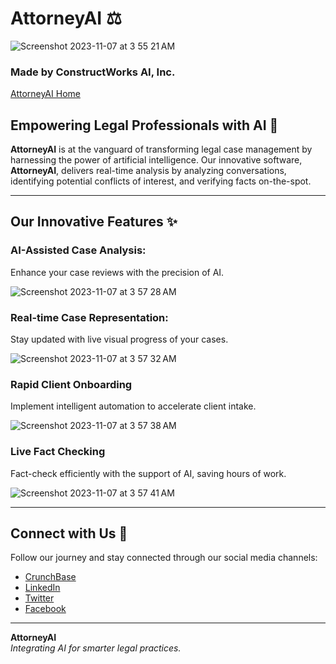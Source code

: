 # AttorneyAI :balance_scale:

![Screenshot 2023-11-07 at 3 55 21 AM](https://github.com/ConstructWorks/.github/assets/1390068/746cf235-b656-4cdf-a273-c6008e92d021)

### Made by ConstructWorks AI, Inc.

[AttorneyAI Home](https://construct.works)

## Empowering Legal Professionals with AI :briefcase:

**AttorneyAI** is at the vanguard of transforming legal case management by harnessing the power of artificial intelligence. Our innovative software, **AttorneyAI**, delivers real-time analysis by analyzing conversations, identifying potential conflicts of interest, and verifying facts on-the-spot.

---

## Our Innovative Features :sparkles:

### **AI-Assisted Case Analysis**: 

Enhance your case reviews with the precision of AI.

![Screenshot 2023-11-07 at 3 57 28 AM](https://github.com/ConstructWorks/.github/assets/1390068/6dcead4f-a3d9-43f9-90f8-f488e6df90c7)

### **Real-time Case Representation**: 

Stay updated with live visual progress of your cases.

![Screenshot 2023-11-07 at 3 57 32 AM](https://github.com/ConstructWorks/.github/assets/1390068/dad72048-da97-49bc-bca2-4e7a78ddae1b)

### **Rapid Client Onboarding**

Implement intelligent automation to accelerate client intake.

![Screenshot 2023-11-07 at 3 57 38 AM](https://github.com/ConstructWorks/.github/assets/1390068/84efe8eb-1b98-4982-a259-7c5b7d7d5cff)

### **Live Fact Checking**

Fact-check efficiently with the support of AI, saving hours of work.

![Screenshot 2023-11-07 at 3 57 41 AM](https://github.com/ConstructWorks/.github/assets/1390068/2f91fba0-6d35-4005-8620-4c9a39746514)

---

## Connect with Us :link:

Follow our journey and stay connected through our social media channels:

- [CrunchBase](https://www.crunchbase.com/organization/constructworks-ai-inc)
- [LinkedIn](https://www.linkedin.com/company/constructworks-ai)
- [Twitter](https://twitter.com/contructworks)
- [Facebook](https://www.facebook.com/constructworks)
  

---

**AttorneyAI**  
*Integrating AI for smarter legal practices.*
